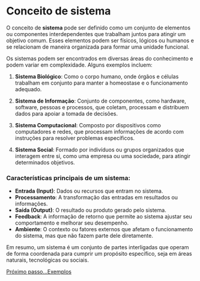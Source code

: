 # Conceito de sistema

O conceito de **sistema** pode ser definido como um conjunto de elementos ou componentes interdependentes que trabalham juntos para atingir um objetivo comum. Esses elementos podem ser físicos, lógicos ou humanos e se relacionam de maneira organizada para formar uma unidade funcional.

Os sistemas podem ser encontrados em diversas áreas do conhecimento e podem variar em complexidade. Alguns exemplos incluem:

1. **Sistema Biológico**: Como o corpo humano, onde órgãos e células trabalham em conjunto para manter a homeostase e o funcionamento adequado.
   
2. **Sistema de Informação**: Conjunto de componentes, como hardware, software, pessoas e processos, que coletam, processam e distribuem dados para apoiar a tomada de decisões.
   
3. **Sistema Computacional**: Composto por dispositivos como computadores e redes, que processam informações de acordo com instruções para resolver problemas específicos.

4. **Sistema Social**: Formado por indivíduos ou grupos organizados que interagem entre si, como uma empresa ou uma sociedade, para atingir determinados objetivos.

### Características principais de um sistema:
- **Entrada (Input)**: Dados ou recursos que entram no sistema.
- **Processamento**: A transformação das entradas em resultados ou informações.
- **Saída (Output)**: O resultado ou produto gerado pelo sistema.
- **Feedback**: A informação de retorno que permite ao sistema ajustar seu comportamento e melhorar seu desempenho.
- **Ambiente**: O contexto ou fatores externos que afetam o funcionamento do sistema, mas que não fazem parte dele diretamente.

Em resumo, um sistema é um conjunto de partes interligadas que operam de forma coordenada para cumprir um propósito específico, seja em áreas naturais, tecnológicas ou sociais.

[Próximo passo...Exemplos](exemplos.md)
